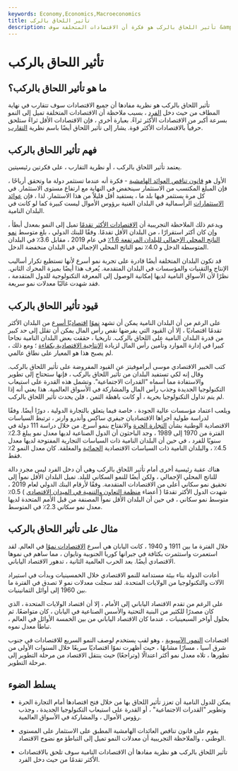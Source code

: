 ```yaml
---
keywords: Economy,Economics,Macroeconomics
title: تأثير اللحاق بالركب
description: تأثير اللحاق بالركب هو فكرة أن الاقتصادات المتخلفة سوف &amp; quot؛ اللحاق بالركب &amp; quot؛ إلى الاقتصادات المتقدمة لأن النمو يميل إلى التباطؤ مع نضوج الاقتصادات.
---
```


# تأثير اللحاق بالركب
## ما هو تأثير اللحاق بالركب؟

تأثير اللحاق بالركب هو نظرية مفادها أن جميع الاقتصادات سوف تتقارب في نهاية المطاف من حيث دخل [الفرد](/percapita) ، بسبب ملاحظة أن الاقتصادات المتخلفة تميل إلى النمو بسرعة أكبر من الاقتصادات الأكثر ثراءً. بعبارة أخرى ، فإن الاقتصادات الأقل ثراءً ستلحق حرفياً بالاقتصادات الأكثر قوة. يشار إلى تأثير اللحاق أيضًا باسم نظرية [التقارب](/convergence).

## فهم تأثير اللحاق بالركب

يعتمد تأثير اللحاق بالركب ، أو نظرية التقارب ، على فكرتين رئيسيتين.

الأول هو [قانون تناقص العوائد الهامشية](/lawofdiminishingmarginalreturn) - فكرة أنه عندما تستثمر دولة ما وتحقق أرباحًا ، فإن المبلغ المكتسب من الاستثمار سينخفض في النهاية مع ارتفاع مستوى الاستثمار. في كل مرة يستثمر فيها بلد ما ، يستفيد أقل قليلاً من هذا الاستثمار. لذا ، فإن [عوائد الاستثمارات](/returnoninvestmentcapital) الرأسمالية في البلدان الغنية برؤوس الأموال ليست كبيرة كما لو كانت في البلدان النامية.

ويدعم ذلك الملاحظة التجريبية أن [الاقتصادات الأكثر تقدمًا](/developed-economy) تميل إلى النمو بمعدل أبطأ ، وإن كان أكثر استقرارًا ، من البلدان الأقل تقدمًا. وفقًا للبنك الدولي ، بلغ متوسط [نمو الناتج المحلي الإجمالي للبلدان المرتفعة 1.6٪](/gdp) في عام 2019 ، مقابل 3.6٪ في البلدان المتوسطة الدخل و 4.0٪ نمو الناتج المحلي الإجمالي في البلدان منخفضة الدخل.

قد تكون البلدان المتخلفة أيضًا قادرة على تجربة نمو أسرع لأنها تستطيع تكرار أساليب الإنتاج والتقنيات والمؤسسات في البلدان المتقدمة. يُعرف هذا أيضًا بميزة المحرك الثاني. نظرًا لأن الأسواق النامية لديها إمكانية الوصول إلى المعرفة التكنولوجية للدول المتقدمة ، فقد شهدت غالبًا معدلات نمو سريعة.

## قيود تأثير اللحاق بالركب

على الرغم من أن البلدان النامية يمكن أن تشهد [نموًا](/economicgrowth) [اقتصاديًا أسرع](/economicgrowth) من البلدان الأكثر تقدمًا اقتصاديًا ، إلا أن القيود التي يفرضها نقص رأس المال يمكن أن تقلل إلى حد كبير من قدرة البلدان النامية على اللحاق بالركب. تاريخيا ، حققت بعض البلدان النامية نجاحا كبيرا في إدارة الموارد وتأمين رأس المال لزيادة [الإنتاجية الاقتصادية بكفاءة](/productivity) ؛ ومع ذلك ، لم يصبح هذا هو المعيار على نطاق عالمي.

كتب الخبير الاقتصادي موسى أبراموفيتز عن القيود المفروضة على تأثير اللحاق بالركب. وقال إنه لكي تستفيد البلدان من تأثير اللحاق بالركب ، فإنها ستحتاج إلى تطوير والاستفادة مما أسماه "القدرات الاجتماعية". وتشمل هذه القدرة على استيعاب التكنولوجيا الجديدة وجذب رأس المال والمشاركة في الأسواق العالمية. هذا يعني أنه إذا لم يتم تداول التكنولوجيا بحرية ، أو كانت باهظة الثمن ، فلن يحدث تأثير اللحاق بالركب.

ويلعب اعتماد مؤسسات عالية الجودة ، خاصة فيما يتعلق بالتجارة الدولية ، دورًا أيضًا. وفقًا لدراسة طولية أجراها الاقتصاديان جيفري ساكس وأندرو وارنر ، ترتبط السياسات الاقتصادية الوطنية بشأن [التجارة الحرة](/free-trade) والانفتاح بنمو أسرع. من خلال دراسة 111 دولة في الفترة من 1970 إلى 1989 ، وجد الباحثون أن الدول الصناعية لديها معدل نمو يبلغ 2.3٪ سنويًا للفرد ، في حين أن البلدان النامية ذات السياسات التجارية المفتوحة لديها معدل 4.5٪ ، والبلدان النامية ذات السياسات الاقتصادية [الحمائية](/protectionism) والمغلقة. كان معدل النمو 2٪ فقط.

هناك عقبة رئيسية أخرى أمام تأثير اللحاق بالركب وهي أن دخل الفرد ليس مجرد دالة للناتج المحلي الإجمالي ، ولكن أيضًا للنمو السكاني للبلد. تميل البلدان الأقل نمواً إلى تحقيق نمو سكاني أعلى من الاقتصادات المتقدمة. وفقًا لأرقام البنك الدولي لعام 2019 ، شهدت الدول الأكثر تقدمًا ( أعضاء [منظمة التعاون والتنمية في الميدان الاقتصادي](/oecd) ) 0.5٪ متوسط نمو سكاني ، في حين أن البلدان الأقل نمواً المصنفة من قبل الأمم المتحدة لديها معدل نمو سكاني 2.3٪ في المتوسط.

## مثال على تأثير اللحاق بالركب

خلال الفترة ما بين 1911 و 1940 ، كانت اليابان هي أسرع [الاقتصادات نموًا](/economy) في العالم. لقد استعمرت واستثمرت بكثافة في جيرانها كوريا الجنوبية وتايوان ، مما ساهم في نموها الاقتصادي أيضًا. بعد الحرب العالمية الثانية ، تدهور الاقتصاد الياباني.

أعادت الدولة بناء بيئة مستدامة للنمو الاقتصادي خلال الخمسينيات وبدأت في استيراد الآلات والتكنولوجيا من الولايات المتحدة. لقد سجلت معدلات نمو لا تصدق في الفترة ما بين 1960 إلى أوائل الثمانينيات.

على الرغم من تقدم الاقتصاد الياباني إلى الأمام ، إلا أن اقتصاد الولايات المتحدة ، الذي كان مصدرًا للكثير من البنية التحتية والأسس الصناعية في اليابان ، كان متواضعًا. ثم بحلول أواخر السبعينيات ، عندما كان الاقتصاد الياباني من بين الخمسة الأوائل في العالم ، تباطأ معدل نموه.

اقتصادات [النمور الآسيوية](/four-asian-tigers) ، وهو لقب يستخدم لوصف النمو السريع للاقتصادات في جنوب شرق آسيا ، مسارًا مشابهًا ، حيث أظهرت نموًا اقتصاديًا سريعًا خلال السنوات الأولى من تطورها ، تلاه معدل نمو أكثر اعتدالًا (وتراجعًا) حيث ينتقل الاقتصاد من مرحلة التطوير إلى مرحلة التطوير.

## يسلط الضوء

- يمكن للدول النامية أن تعزز تأثير اللحاق بها من خلال فتح اقتصادها أمام التجارة الحرة وتطوير "القدرات الاجتماعية" ، أو القدرة على استيعاب التكنولوجيا الجديدة ، وجذب رؤوس الأموال ، والمشاركة في الأسواق العالمية.

- يقوم على قانون تناقص العائدات الهامشية المطبق على الاستثمار على المستوى الوطني ، والملاحظة التجريبية أن معدلات النمو تميل إلى التباطؤ مع نضوج الاقتصاد.

- تأثير اللحاق بالركب هو نظرية مفادها أن الاقتصادات النامية سوف تلحق بالاقتصادات الأكثر تقدمًا من حيث دخل الفرد.

